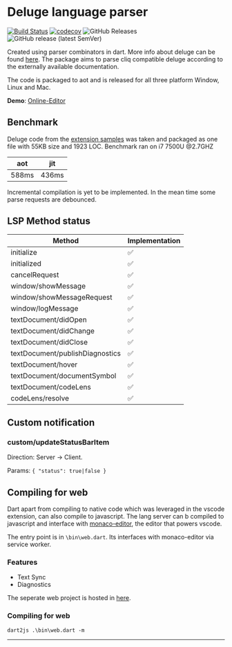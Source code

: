 # Deluge language parser


[![Build Status](https://dev.azure.com/guruzoho/Zoho/_apis/build/status/GuruDhanush.Deluge-Language-Parser?branchName=master)](https://dev.azure.com/guruzoho/Zoho/_build/latest?definitionId=3&branchName=master "Build Status")
[![codecov](https://codecov.io/gh/GuruDhanush/Deluge-Language-Parser/branch/master/graph/badge.svg)](https://codecov.io/gh/GuruDhanush/Deluge-Language-Parser)
![GitHub Releases](https://img.shields.io/github/downloads/GuruDhanush/Deluge-Language-Parser/latest/total)
![GitHub release (latest SemVer)](https://img.shields.io/github/v/release/GuruDhanush/Deluge-Language-Parser)

Created using parser combinators in dart. More info about deluge can be found [here](https://www.zoho.com/creator/newhelp/script/deluge-overview.html "Deluge"). The package aims to parse cliq compatible deluge  according to the externally available documentation. 


The code is packaged to aot and is released for all three platform Window, Linux and Mac. 

**Demo**: [Online-Editor](https://gurudhanush.github.io/Deluge-Editor/)


## Benchmark

Deluge code from the [extension samples](https://www.zoho.com/cliq/help/platform/code-samples.html "Cliq code samples") was taken and packaged as one file with 55KB size and 1923 LOC. Benchmark ran on i7 7500U @2.7GHZ

| aot   | jit |
|------ | ------|
| 588ms | 436ms | 


Incremental compilation is yet to be implemented. In the mean time some parse requests are debounced. 


## LSP Method status

 Method | Implementation
| - | - |
| initialize | ✅ |
| initialized | ✅ |
| cancelRequest | ✅ |
| window/showMessage | ✅ | 
| window/showMessageRequest | ✅ |
| window/logMessage | ✅ | 
| textDocument/didOpen | ✅ | 
| textDocument/didChange | ✅ |
| textDocument/didClose | ✅ |
| textDocument/publishDiagnostics | ✅ | 
| textDocument/hover | ✅ |
| textDocument/documentSymbol | ✅ |
| textDocument/codeLens |✅ |
| codeLens/resolve |✅ | 


## Custom notification

### custom/updateStatusBarItem

Direction: Server -> Client.

Params: `{ "status": true|false }`


## Compiling for web

Dart apart from compiling to native code which was leveraged in the vscode extension, can also compile to javascript. The lang server can b compiled to javascript and interface with [monaco-editor](https://github.com/microsoft/monaco-editor "Monaco-editor"), the editor that powers vscode. 

The entry point is in `\bin\web.dart`. Its interfaces with monaco-editor via service worker. 

### Features

- Text Sync
- Diagnostics

The seperate web project is hosted in [here](https://github.com/GuruDhanush/Deluge-Editor "Deluge editor").


### Compiling for web

    dart2js .\bin\web.dart -m


---




